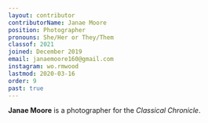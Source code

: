 ```yaml
---
layout: contributor
contributorName: Janae Moore
position: Photographer
pronouns: She/Her or They/Them
classof: 2021
joined: December 2019
email: janaemoore160@gmail.com
instagram: wo.rmwood
lastmod: 2020-03-16
order: 9
past: true
---
```

**Janae Moore** is a photographer for the *Classical Chronicle*.
